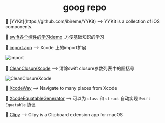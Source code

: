 <h1 align="center">goog repo</h1>
 [YYKit](https://github.com/ibireme/YYKit) --> YYKit is a collection of iOS components.  

 [swift各个控件的学习demo](https://github.com/carlosengr/Swift) ,方便基础知识的学习    

 [import.app](https://github.com/markohlebar/Import)  --> Xcode 上的import扩展  

![import](https://github.com/markohlebar/Import/raw/master/Resources/usage.gif)  

 [CleanClosureXcode](https://github.com/BalestraPatrick/CleanClosureXcode) --> 清除swift closure参数列表中的圆括号  

![CleanClosureXcode](https://github.com/BalestraPatrick/CleanClosureXcode/raw/master/result.gif)  

 [XcodeWay](https://github.com/onmyway133/XcodeWay) --> Navigate to many places from Xcode

 [XcodeEquatableGenerator](https://github.com/sergdort/XcodeEquatableGenerator) --> 可以为 `class` 和 `struct` 自动实现  `Swift Equatable` 协议

 [Clipy](https://github.com/Clipy/Clipy) --> Clipy is a Clipboard extension app for macOS